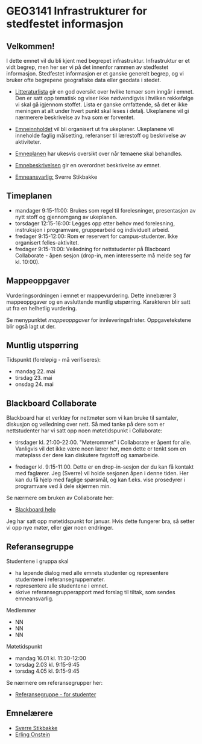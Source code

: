 # GEO3141 Infrastrukturer for stedfestet informasjon

## Velkommen!

I dette emnet vil du bli kjent med begrepet infrastruktur.  Infrastruktur er et vidt begrep, men her ser vi på det innenfor rammen av stedfestet informasjon. Stedfestet informasjon er et ganske generelt begrep, og vi bruker ofte begrepene geografiske data eller geodata i stedet.

- [Litteraturlista](litteratur.md) gir en god oversikt over hvilke temaer som inngår i emnet. Den er satt opp tematisk og viser ikke nødvendigvis i hvilken rekkefølge vi skal gå igjennom stoffet. Lista er ganske omfattende, så det er ikke meningen at alt under hvert punkt skal leses i detalj. Ukeplanene vil gi nærmerere beskrivelse av hva som er forventet.

- [Emneinnholdet](index.html) vil bli organisert ut fra ukeplaner. Ukeplanene vil inneholde faglig målsetting, referanser til lærestoff og beskrivelse av aktiviteter.

- [Emneplanen](emneplan.md) har ukesvis oversikt over når temaene skal behandles.

- [Emnebeskrivelsen](http://www.ntnu.no/studier/emner/GEO3141/2016/1#tab=omEmnet) gir en overordnet beskrivelse av emnet.

- [Emneansvarlig:](https://www.ntnu.no/ansatte/sverre.stikbakke) Sverre Stikbakke

## Timeplanen

- mandager 9:15-11:00: Brukes som regel til forelesninger, presentasjon av nytt stoff og gjennomgang av ukeplanen.
- torsdager 12:15-16:00: Legges opp etter behov med forelesning, instruksjon i programvare, gruppearbeid og individuelt arbeid.
- fredager 9:15-12:00: Rom er reservert for campus-studenter. Ikke organisert felles-aktivitet.
- fredager 9:15-11:00: Veiledning for nettstudenter på Blacboard Collaborate - åpen sesjon (drop-in, men interesserte må melde seg før kl. 10:00).

## Mappeoppgaver

Vurderingsordningen i emnet er mappevurdering. Dette innebærer 3 mappeoppgaver og en avsluttende muntlig utspørring. Karakteren blir satt ut fra en helhetlig vurdering.

Se menypunktet *mappeoppgaver* for innleveringsfrister. Oppgavetekstene blir også lagt ut der.

## Muntlig utspørring

Tidspunkt (foreløpig - må verifiseres):
- mandag 22. mai
- tirsdag 23. mai
- onsdag 24. mai

## Blackboard Collaborate

Blackboard har et verktøy for nettmøter som vi kan bruke til samtaler, diskusjon og veiledning over nett. Så med tanke på dere som er nettstudenter har vi satt opp noen møtetidspunkt i Collaborate:

- tirsdager kl. 21:00-22:00. "Møterommet" i Collaborate er åpent for alle. Vanligvis vil det ikke være noen lærer her, men dette er tenkt som en møteplass der dere kan diskutere fagstoff og samarbeide.

- fredager kl. 9:15-11:00. Dette er en drop-in-sesjon der du kan få kontakt med faglærer. Jeg (Sverre) vil holde sesjonen åpen i denne tiden. Her kan du få hjelp med faglige spørsmål, og kan f.eks. vise prosedyrer i programvare ved å dele skjermen min.

Se nærmere om bruken av Collaborate her:

- [Blackboard help](https://en-us.help.blackboard.com/Collaborate/Ultra/Participant/010_Get_Started/Start_Here_With_The_Basics!)

Jeg har satt opp møtetidspunkt for januar. Hvis dette fungerer bra, så setter vi opp nye møter, eller gjør noen endringer.

## Referansegruppe

Studentene i gruppa skal

- ha løpende dialog med alle emnets studenter og representere studentene i referansegruppemøter.
- ​representere alle studentene i emnet.
- skrive referansegrupperapport med forslag til tiltak, som sendes emneansvarlig.

Medlemmer
- NN
- NN
- NN

Møtetidspunkt
- mandag 16.01 kl. 11:30-12:00
- torsdag 2.03 kl. 9:15-9:45
- torsdag 4.05 kl. 9:15-9:45

Se nærmere om referansegrupper her:

- [Referansegruppe - for studenter](https://innsida.ntnu.no/wiki/-/wiki/Norsk/Referansegruppe+-+for+studenter)

## Emnelærere

- [Sverre Stikbakke](https://www.ntnu.no/ansatte/sverre.stikbakke)
- [Erling Onstein](https://www.ntnu.no/ansatte/erling.onstein)
